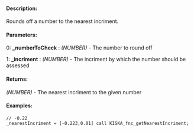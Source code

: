 #### Description:
Rounds off a number to the nearest incriment.

#### Parameters:
0: **_numberToCheck** : *(NUMBER)* - The number to round off

1: **_incriment** : *(NUMBER)* - The incriment by which the number should be assessed

#### Returns:
*(NUMBER)* - The nearest incriment to the given number

#### Examples:
```sqf
// -0.22
_nearestIncriment = [-0.223,0.01] call KISKA_fnc_getNearestIncriment;
```

